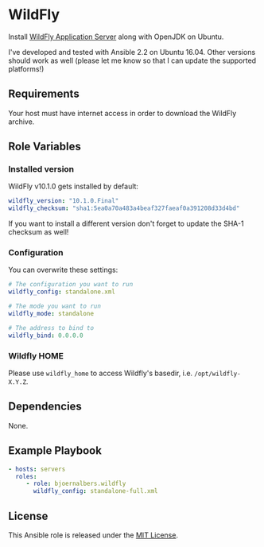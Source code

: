 # WildFly

Install [WildFly Application Server](http://wildfly.org) along with OpenJDK on
Ubuntu.

I've developed and tested with Ansible 2.2 on Ubuntu 16.04.
Other versions should work as well (please let me know so that I can update the
supported platforms!)


## Requirements

Your host must have internet access in order to download the WildFly archive.


## Role Variables

### Installed version

WildFly v10.1.0 gets installed by default:

```yaml
wildfly_version: "10.1.0.Final"
wildfly_checksum: "sha1:5ea0a70a483a4beaf327faeaf0a391208d33d4bd"
```

If you want to install a different version don't forget to update the SHA-1
checksum as well!

### Configuration

You can overwrite these settings:

```yaml
# The configuration you want to run
wildfly_config: standalone.xml

# The mode you want to run
wildfly_mode: standalone

# The address to bind to
wildfly_bind: 0.0.0.0
```

### Wildfly HOME

Please use `wildfly_home` to access Wildfly's basedir, i.e.
`/opt/wildfly-X.Y.Z`.


## Dependencies

None.


## Example Playbook

```yaml
- hosts: servers
  roles:
     - role: bjoernalbers.wildfly
       wildfly_config: standalone-full.xml
```


## License

This Ansible role is released under the [MIT License](LICENSE.txt).
